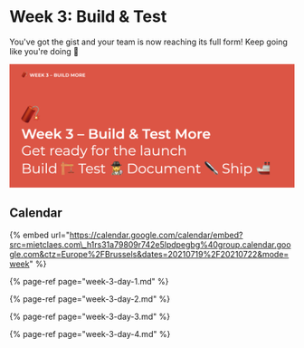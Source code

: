 # Week 3: Build & Test

You've got the gist and your team is now reaching its full form! Keep going like you're doing 🤩

![Build - Test - Document - Ship](../../.gitbook/assets/screenshot-2021-07-12-at-06.58.05.png)

## Calendar

{% embed url="https://calendar.google.com/calendar/embed?src=mietclaes.com\_h1rs31a79809r742e5lpdpegbg%40group.calendar.google.com&ctz=Europe%2FBrussels&dates=20210719%2F20210722&mode=week" %}

{% page-ref page="week-3-day-1.md" %}

{% page-ref page="week-3-day-2.md" %}

{% page-ref page="week-3-day-3.md" %}

{% page-ref page="week-3-day-4.md" %}



